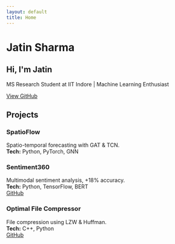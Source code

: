 ```yaml
---
layout: default
title: Home
---
```


# Jatin Sharma

## Hi, I'm Jatin

MS Research Student at IIT Indore | Machine Learning Enthusiast

[View GitHub](https://github.com/Jatin-Sharma-11)

## Projects

### SpatioFlow

Spatio-temporal forecasting with GAT & TCN.  
**Tech:** Python, PyTorch, GNN

### Sentiment360

Multimodal sentiment analysis, +18% accuracy.  
**Tech:** Python, TensorFlow, BERT  
[GitHub](https://github.com/Jatin-Sharma-11)

### Optimal File Compressor

File compression using LZW & Huffman.  
**Tech:** C++, Python  
[GitHub](https://github.com/Jatin-Sharma-11)